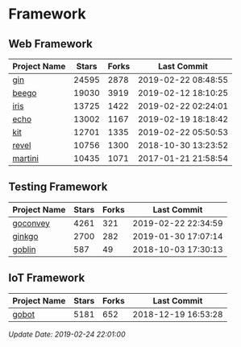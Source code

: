 # Framework

## Web Framework

| Project Name | Stars | Forks | Last Commit |
| ------------ | ----- | ----- | ----------- |
| [gin](https://github.com/gin-gonic/gin) | 24595 | 2878 | 2019-02-22 08:48:55 |
| [beego](https://github.com/astaxie/beego) | 19030 | 3919 | 2019-02-12 18:10:25 |
| [iris](https://github.com/kataras/iris) | 13725 | 1422 | 2019-02-22 02:24:01 |
| [echo](https://github.com/labstack/echo) | 13002 | 1167 | 2019-02-19 18:18:42 |
| [kit](https://github.com/go-kit/kit) | 12701 | 1335 | 2019-02-22 05:50:53 |
| [revel](https://github.com/revel/revel) | 10756 | 1300 | 2018-10-30 13:23:52 |
| [martini](https://github.com/go-martini/martini) | 10435 | 1071 | 2017-01-21 21:58:54 |

## Testing Framework

| Project Name | Stars | Forks | Last Commit |
| ------------ | ----- | ----- | ----------- |
| [goconvey](https://github.com/smartystreets/goconvey) | 4261 | 321 | 2019-02-22 22:34:59 |
| [ginkgo](https://github.com/onsi/ginkgo) | 2700 | 282 | 2019-01-30 17:07:14 |
| [goblin](https://github.com/franela/goblin) | 587 | 49 | 2018-10-03 17:30:13 |

## IoT Framework

| Project Name | Stars | Forks | Last Commit |
| ------------ | ----- | ----- | ----------- |
| [gobot](https://github.com/hybridgroup/gobot) | 5181 | 652 | 2018-12-19 16:53:28 |

*Update Date: 2019-02-24 22:01:00*